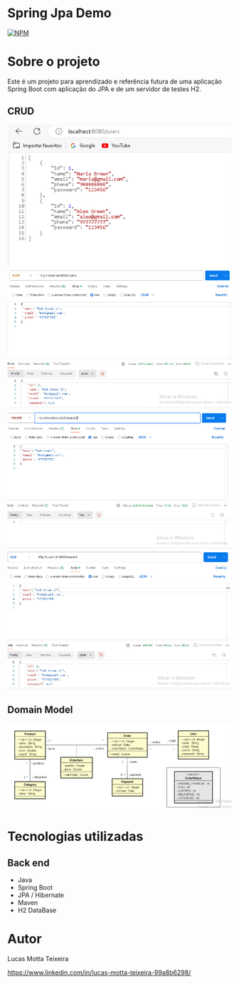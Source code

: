 # Spring Jpa Demo
[![NPM](https://img.shields.io/npm/l/react)](https://github.com/Motta360/spring-jpa-demo/blob/main/LICENSE) 

# Sobre o projeto

Este é um projeto para aprendizado e referência futura de uma aplicação Spring Boot com aplicação do JPA 
e de um servidor de testes H2.

## CRUD
![Get](https://github.com/Motta360/spring-jpa-demo/blob/main/Assets/get.PNG) 
![Post](https://github.com/Motta360/spring-jpa-demo/blob/main/Assets/Post.PNG) 
![Delete](https://github.com/Motta360/spring-jpa-demo/blob/main/Assets/Delete.PNG) 
![Put](https://github.com/Motta360/spring-jpa-demo/blob/main/Assets/Put.PNG)

## Domain Model
![Modelo Conceitual](https://github.com/Motta360/spring-jpa-demo/blob/main/Assets/Domain.PNG)

# Tecnologias utilizadas
## Back end
- Java
- Spring Boot
- JPA / Hibernate
- Maven
- H2 DataBase


# Autor

Lucas Motta Teixeira

https://www.linkedin.com/in/lucas-motta-teixeira-99a8b6298/
